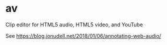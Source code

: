 # av
Clip editor for HTML5 audio, HTML5 video, and YouTube

See https://blog.jonudell.net/2018/01/06/annotating-web-audio/
